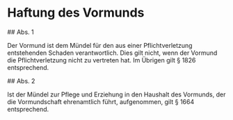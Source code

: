 # Haftung des Vormunds



\#\# Abs. 1

 Der Vormund ist dem Mündel für den aus einer Pflichtverletzung entstehenden Schaden verantwortlich. Dies gilt nicht, wenn der Vormund die Pflichtverletzung nicht zu vertreten hat. Im Übrigen gilt § 1826 entsprechend.

\#\# Abs. 2

 Ist der Mündel zur Pflege und Erziehung in den Haushalt des Vormunds, der die Vormundschaft ehrenamtlich führt, aufgenommen, gilt § 1664 entsprechend. 

